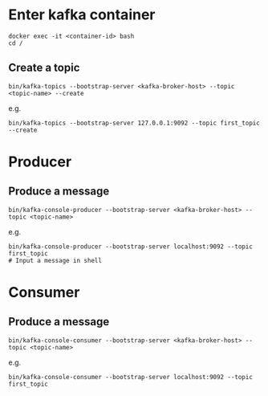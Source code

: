 # Enter kafka container
```shell
docker exec -it <container-id> bash
cd /
```

## Create a topic
```shell
bin/kafka-topics --bootstrap-server <kafka-broker-host> --topic <topic-name> --create
```

e.g.
```shell
bin/kafka-topics --bootstrap-server 127.0.0.1:9092 --topic first_topic --create
```

# Producer
## Produce a message
```shell
bin/kafka-console-producer --bootstrap-server <kafka-broker-host> --topic <topic-name>
```

e.g.
```shell
bin/kafka-console-producer --bootstrap-server localhost:9092 --topic first_topic
# Input a message in shell
```


# Consumer
## Produce a message
```shell
bin/kafka-console-consumer --bootstrap-server <kafka-broker-host> --topic <topic-name>
```

e.g.
```shell
bin/kafka-console-consumer --bootstrap-server localhost:9092 --topic first_topic
```


